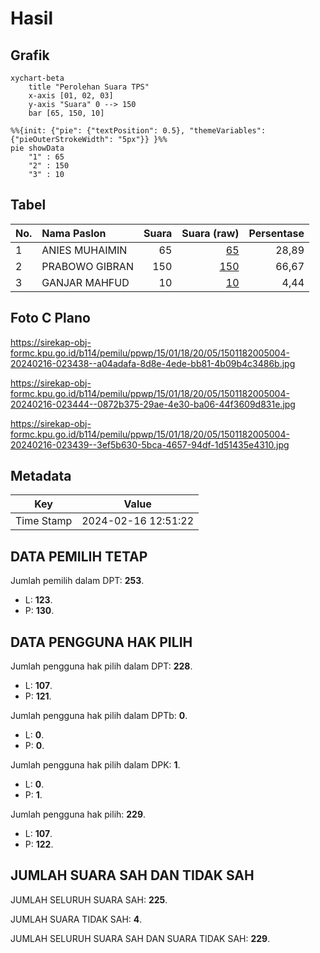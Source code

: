# Hasil

## Grafik

```mermaid
xychart-beta
    title "Perolehan Suara TPS"
    x-axis [01, 02, 03]
    y-axis "Suara" 0 --> 150
    bar [65, 150, 10]
```

```mermaid
%%{init: {"pie": {"textPosition": 0.5}, "themeVariables": {"pieOuterStrokeWidth": "5px"}} }%%
pie showData
    "1" : 65
    "2" : 150
    "3" : 10
```

## Tabel

| No. | Nama Paslon    | Suara | Suara (raw) | Persentase |
|:--- |:-------------- | -----:| -----------:| ----------:|
| 1   | ANIES MUHAIMIN | 65    | [65][p-1]   | 28,89      |
| 2   | PRABOWO GIBRAN | 150   | [150][p-2]  | 66,67      |
| 3   | GANJAR MAHFUD  | 10    | [10][p-3]   | 4,44       |


[p-1]: https://github.com/gigit-pemilu/pemilu-2024-15-jambi/blob/main/pilpres/hitung-suara/sub/15-jambi/sub/01--kerinci/sub/18-siulak-mukai/sub/2005-tebing-tinggi/sub/004-tps/sub/paslon-1.txt
[p-2]: https://github.com/gigit-pemilu/pemilu-2024-15-jambi/blob/main/pilpres/hitung-suara/sub/15-jambi/sub/01--kerinci/sub/18-siulak-mukai/sub/2005-tebing-tinggi/sub/004-tps/sub/paslon-2.txt
[p-3]: https://github.com/gigit-pemilu/pemilu-2024-15-jambi/blob/main/pilpres/hitung-suara/sub/15-jambi/sub/01--kerinci/sub/18-siulak-mukai/sub/2005-tebing-tinggi/sub/004-tps/sub/paslon-3.txt

## Foto C Plano

https://sirekap-obj-formc.kpu.go.id/b114/pemilu/ppwp/15/01/18/20/05/1501182005004-20240216-023438--a04adafa-8d8e-4ede-bb81-4b09b4c3486b.jpg

https://sirekap-obj-formc.kpu.go.id/b114/pemilu/ppwp/15/01/18/20/05/1501182005004-20240216-023444--0872b375-29ae-4e30-ba06-44f3609d831e.jpg

https://sirekap-obj-formc.kpu.go.id/b114/pemilu/ppwp/15/01/18/20/05/1501182005004-20240216-023439--3ef5b630-5bca-4657-94df-1d51435e4310.jpg


## Metadata

| Key        | Value               |
| ---------- | ------------------- |
| Time Stamp | 2024-02-16 12:51:22 |


## DATA PEMILIH TETAP

Jumlah pemilih dalam DPT: **253**.
 * L: **123**.
 * P: **130**.

## DATA PENGGUNA HAK PILIH

Jumlah pengguna hak pilih dalam DPT: **228**.
 * L: **107**.
 * P: **121**.

Jumlah pengguna hak pilih dalam DPTb: **0**.
 * L: **0**.
 * P: **0**.

Jumlah pengguna hak pilih dalam DPK: **1**.
 * L: **0**.
 * P: **1**.

Jumlah pengguna hak pilih: **229**.
 * L: **107**.
 * P: **122**.

## JUMLAH SUARA SAH DAN TIDAK SAH

JUMLAH SELURUH SUARA SAH: **225**.

JUMLAH SUARA TIDAK SAH: **4**.

JUMLAH SELURUH SUARA SAH DAN SUARA TIDAK SAH: **229**.


